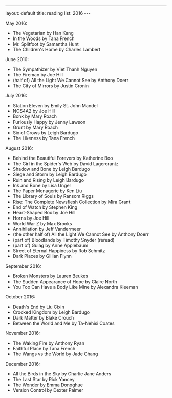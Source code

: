 ---
layout: default
title: reading list: 2016
\---

May 2016:
- The Vegetarian by Han Kang
- In the Woods by Tana French
- Mr. Splitfoot by Samantha Hunt
- The Children's Home by Charles Lambert

June 2016:
- The Sympathizer by Viet Thanh Nguyen
- The Fireman by Joe Hill
- (half of) All the Light We Cannot See by Anthony Doerr
- The City of Mirrors by Justin Cronin

July 2016:
- Station Eleven by Emily St. John Mandel
- NOS4A2 by Joe Hill
- Bonk by Mary Roach
- Furiously Happy by Jenny Lawson
- Grunt by Mary Roach
- Six of Crows by Leigh Bardugo
- The Likeness by Tana French

August 2016: 
- Behind the Beautiful Forevers by Katherine Boo 
- The Girl in the Spider's Web by David Lagercrantz
- Shadow and Bone by Leigh Bardugo
- Siege and Storm by Leigh Bardugo
- Ruin and Rising by Leigh Bardugo 
- Ink and Bone by Lisa Unger
- The Paper Menagerie by Ken Liu 
- The Library of Souls by Ransom Riggs
- Rise: The Complete Newsflesh Collection by Mira Grant
- End of Watch by Stephen King
- Heart-Shaped Box by Joe Hill
- Horns by Joe Hill
- World War Z by Max Brooks
- Annihilation by Jeff Vandermeer 
- (the other half of) All the Light We Cannot See by Anthony Doerr
- (part of) Bloodlands by Timothy Snyder (reread)
- (part of) Gulag by Anne Applebaum
- Street of Eternal Happiness by Rob Schmitz
- Dark Places by Gillian Flynn 

September 2016: 
- Broken Monsters by Lauren Beukes
- The Sudden Appearance of Hope by Claire North 
- You Too Can Have a Body Like Mine by Alexandra Kleeman

October 2016: 
- Death's End by Liu Cixin
- Crooked Kingdom by Leigh Bardugo 
- Dark Matter by Blake Crouch
- Between the World and Me by Ta-Nehisi Coates 

November 2016:
- The Waking Fire by Anthony Ryan
- Faithful Place by Tana French 
- The Wangs vs the World by Jade Chang 

December 2016: 
- All the Birds in the Sky by Charlie Jane Anders 
- The Last Star by Rick Yancey 
- The Wonder by Emma Donoghue
- Version Control by Dexter Palmer
